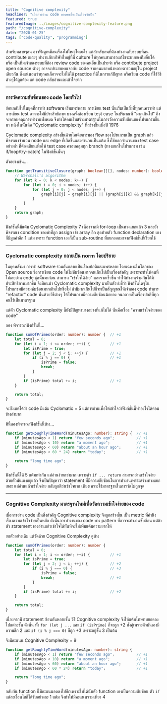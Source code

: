 ```yaml
---
title: "Cognitive complexity"  
headliner: "เมื่อการอ่าน code ของคนอื่นเป็นเรื่องจำเป็น"  
featured: true  
featuredImage: ../images/cognitive-complexity-feature.png 
path: "/cognitive-complexity"  
date: "2020-01-25"  
tags: ["code-quality", "programming"]
---
```


สำหรับหลายๆคน อาจฟังดูเหมือนเรื่องไม่ใหญ่โตอะไร 
แต่สำหรับคนที่ต้องทำงานกับระบบที่คน contribute เยอะๆ
ทำงานกับบริษัทใหญ่ที่มี culture ให้ทุกคนสามารถแก้ไขระบบของทีมอื่นได้
หรือ เป็นทีมเจ้าของระบบที่ต้อง review code ของคนอื่นเป็นประจำ
หรือ contribute project open source ต่างๆ
อาจจะประสบพบเจอกับ code จากคนมากหน้าหลายตารวมอยู่ใน project เดียวกัน
ซึ่งแน่นอนว่าทุกคนก็อาจจะไม่ได้ใช้ practice ที่ดีในการแก้ปัญหา
หรือเขียน code ที่ใช้วิธีต่างๆได้ถูกต้อง แต่ code กลับอ่านและเข้าใจยาก

---

### การวัดความซับซ้อนของ code โดยทั่วไป

ย้อนกลับไปในยุคที่การทำ software เริ่มแพร่หลาย การเขียน test นั้นเริ่มเป็นสิ่งที่ทุกคนควรทำ
แต่การเขียน test อาจจะไม่มีประสิทธิภาพ
บางครั้งต้องเขียน test case ในปริมาณที่ "มากเกินไป" ถึงจะครอบคลุมการทำงานทั้งหมด
จึงทำให้คนเริ่มสร้างมาตรฐานในการวัดความซับซ้อนของโปรแกรมขึ้นมา
หนึ่งในนั้นคือ "Cyclomatic complexity" ที่สร้างขึ้นเมื่อปี 1976

Cyclomatic complexity สร้างขึ้นด้วยไอเดียการมอง flow ของโปรแกรมเป็น graph
แล้วพิจารณาจำนวน node และ edge ที่เกิดขึ้นและคำนวนเป็นแต้ม ซึ่งใช้บอกจำนวนของ test case อย่างต่ำ
ที่ต้องเขียนเพื่อให้ test case ครอบคลุมทุก branch (ทางแยกในโปรแกรม เช่น if/loop/try-catch) ในฟังก์ชั่นนั้นๆ

ตัวอย่างเช่น...

```typescript
function getTransitiveClosure(graph: boolean[][], nodes: number): boolean[][] { // +1
	// Warshall's algorithm
	for (let k = 0; k < nodes; k++) {                                           // +1
		for (let i = 0; i < nodes; i++) {                                       // +1
			for (let j = 0; j < nodes; j++) {                                   // +1
				graph[i][j] = graph[i][j] || (graph[i][k] && graph[k][j]);      // +3
			}
		}
	}	
	return graph;
}
```

ฟังก์ชั่นนี้มีแต้ม Cyclomatic Complexity 7 เนื่องจากมี for-loop เป็นทางแยกแล้ว 3
และยังพิจารณา condition ของค่าที่ถูก assign เข้า array อีก
สุดท้ายตัว function declaration เองก็มีมูลค่าอีก 1 แต้ม
เพราะ function เองก็เป็น sub-routine ที่แยกออกมาจากฟังก์ชั่นที่เรียกใช้

---

### Cyclomatic complexity กลายเป็น norm โดยปริยาย

ในยุคหลังมา การทำ software ร่วมกันกลายเป็นเรื่องปกติและแพร่หลาย โดยเฉพาะในโลกของ Open source
ซึ่งการเขียน code ให้ไม่ซับซ้อนมากจนเกินไปเป็นเรื่องสำคัญ เพราะจะทำให้คนที่ไม่เคยอ่าน code ชุดนั้นมาก่อน
สามารถ "เข้าใจได้ง่าย" และรวดเร็วขึ้น ทำให้ทำงานร่วมกันได้มีประสิทธิภาพมากขึ้น จึงมีคนนำ Cyclomatic complexity
มาเป็นตัวบ่งชี้ว่า ฟังก์ชั่นใดๆในโปรแกรมมีความซับซ้อนมากเกินไปหรือไม่ 
ถ้ามีมากเกินไปก็จะเป็นสัญญาณให้เจ้าของ code ทำการ "refactor" code นั้นด้วยวิธีต่างๆ
ให้โปรแกรมมีความซับซ้อนน้อยลง จนกลายเป็นเรื่องปกติที่ทุกคนใช้เป็นมาตรฐาน

แต่ตัว Cyclomatic complexity นี้ยังมีปัญหาบางอย่างที่แก้ไม่ได้
นั่นคือเรื่อง "ความเข้าใจง่ายของ code"

ลอง พิจารณาฟังก์ชั่นนี้...

```typescript
function sumOfPrimes(order: number): number {  // +1
    let total = 0;
    for (let i = 1; i <= order; ++i) {         // +1
        let isPrime = true;
        for (let j = 2; j < i; ++j) {          // +1
            if (i % j == 0) {                  // +1
                isPrime = false;
                break;
            }
        }
        if (isPrime) total += i;               // +1
    }

    return total;
}
```

จะสังเกตได้ว่า code มีแต้ม Cyclomatic = 5
แต่การอ่านเพื่อให้เข้าใจว่าฟังก์ชั่นนี้ทำอะไรได้ค่อนข้างลำบาก

ทีนี้ลองพิจารณาฟังก์ชั่นนี้บ้าง...
 
```typescript
function getRoughlyTimeWord(minutesAgo: number): string {  // +1
    if (minutesAgo < 1) return "few seconds ago";          // +1
    if (minutesAgo < 10) return "a moment ago";            // +1
    if (minutesAgo < 60) return "about an hour ago";       // +1
    if (minutesAgo < 60 * 24) return "today";              // +1

    return "long time ago";
}
```

ฟังก์ชั่นนี้ได้ 5 แต้มเท่ากัน แต่อ่านง่ายกว่ามาก เพราะตัว `if ... return` สามารถอ่านเข้าใจง่ายด้วยตัวมันเองอยู่แล้ว
จึงเป็นปัญหาว่า statement ที่มีความซับซ้อนในการทำงานเพราะสร้างทางแยกเยอะ แต่อ่านแล้วเข้าใจง่าย
กลับถูกตีว่าเข้าใจยาก เพียงเพราะใช้มาตรฐานในการวัดไม่ถูกจุด

---

### Cognitive Complexity มาตรฐานใหม่เพื่อวัดความเข้าใจง่ายของ code
เมื่อการอ่าน code เป็นสิ่งสำคัญ Cognitive complexity จึงถูกสร้างขึ้น 
เป็น metric ที่คำนึงเรื่องความเข้าใจง่ายเป็นหลัก
ดังนั้นการทำงานของ code บาง pattern ที่อาจจะทำงานซับซ้อน
แต่ถ้าตัว statement เองอ่านแล้วเข้าใจได้ทันทีจะไม่เพิ่มแต้มความยากให้

ยกตัวอย่างเดิม แต่วัดด้วย Cognitive Complexity ดูบ้าง

```typescript
function sumOfPrimes(order: number): number {
    let total = 0;
    for (let i = 1; i <= order; ++i) {         // +1
        let isPrime = true;
        for (let j = 2; j < i; ++j) {          // +2
            if (i % j === 0) {                 // +3
                isPrime = false;
                break;                         // +1
            }
        }
        if (isPrime) total += i;               // +2
    }

    return total;
}
```

เนื่องจากมี statement ซ้อนกันหลายชั้น วิธี Cognitive complexity จึงให้แต้มโทษทบยอดลงไปแต่ละชั้น
ดังนั้น ทั้ง `for (let j ...` และ `if (isPrime)` ก็จะถูก +2 ทั้งคู่เพราะตัวมันเองมีความลึก 2
และ `if (i % j === 0)` ก็ถูก +3 เพราะอยู่ชั้น 3 เป็นต้น 

จึงมีคะแนน Cognitive Complexity = 9

```typescript
function getRoughlyTimeWord(minutesAgo: number): string {
    if (minutesAgo < 1) return "few seconds ago";          // +1
    if (minutesAgo < 10) return "a moment ago";            // +1
    if (minutesAgo < 60) return "about an hour ago";       // +1
    if (minutesAgo < 60 * 24) return "today";              // +1

    return "long time ago";
}
```

กลับกัน function นี้มีคะแนนลดลงไปอีกเพราะไม่ได้นับตัว function เองเป็นความซับซ้อน
ตัว `if` แต่ละเงื่อนไขก็ได้รับอย่างละ 1 แต้ม จึงทำให้มีคะแนนรวมเพียง 4